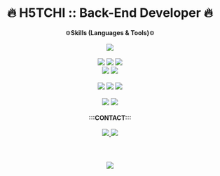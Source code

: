 # <div align="center">🔥 H5TCHI :: Back-End Developer 🔥 </div>


<div align="center">⚙<b>Skills (Languages & Tools)</b>⚙</div>

<br>

<div align="center">
  <img src="https://img.shields.io/badge/Java-007396?style=flat-square&logo=Java&logoColor=white"/>
</div>

<br>

<div align="center">
  <img src="https://img.shields.io/badge/HTML-E34F26?style=flat-square&logo=HTML5&logoColor=white"/>
  <img src="https://img.shields.io/badge/CSS3-1572B6?style=flat-square&logo=CSS3&logoColor=white"/>
  <img src="https://img.shields.io/badge/JavaScript-F7DF1E?style=flat-square&logo=JavaScript&logoColor=white"/>
</div>

<div align="center">
  <img src="https://img.shields.io/badge/JQuery-0769AD?style=flat-square&logo=JQuery&logoColor=white"/>
  <img src="https://img.shields.io/badge/BootStrap-7952B3?style=flat-square&logo=BootStrap&logoColor=white"/>
</div>

<br>

<div align="center">
  <img src="https://img.shields.io/badge/SpringBoot-6DB33F?style=flat-square&logo=SpringBoot&logoColor=white"/>
  <img src="https://img.shields.io/badge/MySQL-4479A1?style=flat-square&logo=MySQL&logoColor=white"/>
  <img src="https://img.shields.io/badge/Linux-FCC624?style=flat-square&logo=Linux&logoColor=white"/>
</div>

<br>

<div align="center">
  <img src="https://img.shields.io/badge/Git-F05032?style=flat-square&logo=Git&logoColor=white"/>
  <img src="https://img.shields.io/badge/SourceTree-0052CC?style=flat-square&logo=SourceTree&logoColor=white"/>
</div>


<br>


<div align="center">
  <strong>:::CONTACT:::</strong>
</div>

<br>

<div align="center">
  <a href="mailto:h5tchi@naver.com">
    <img src="https://img.shields.io/badge/Mail-EA4335?style=flat-square&logo=GMail&logoColor=white"/>
  </a>
  <a href="https://www.notion.so/nosic/0417b3327beb450080e19cf73bcc0762">
    <img src="https://img.shields.io/badge/Notion-000000?style=flat-square&logo=Notion&logoColor=white"/>
  </a>
</div>

# 

<br>
<div align="center">
  <a href="https://github.com/Kang-il">
    <img align="center" src="https://github-readme-stats.vercel.app/api/top-langs/?username=Kang-il&layout=compact" />
  </a>
</div>


#

<!--
**Kang-il/Kang-il** is a ✨ _special_ ✨ repository because its `README.md` (this file) appears on your GitHub profile.

Here are some ideas to get you started:

- 🔭 I’m currently working on ...
- 🌱 I’m currently learning ...
- 👯 I’m looking to collaborate on ...
- 🤔 I’m looking for help with ...
- 💬 Ask me about ...
- 📫 How to reach me: ...
- 😄 Pronouns: ...
- ⚡ Fun fact: ...
-->
